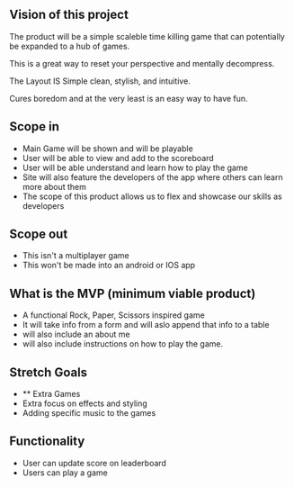 ## Vision of this project

The product will be a simple scaleble time killing game that can potentially be expanded to a hub of games.

This is a great way to reset your perspective and mentally decompress.

The Layout IS Simple clean, stylish, and intuitive.

Cures boredom and at the very least is an easy way to have fun.

## Scope in

- Main Game will be shown and will be playable
- User will be able to view and add to the scoreboard
- User will be able understand and learn how to play the game 
- Site will also feature the developers of the app  where others can learn more about them
- The scope of this product allows us to flex and showcase our skills as developers

## Scope out

- This isn't a multiplayer game
- This won't be made into an android or IOS app

## What is the MVP (minimum viable product)

- A functional Rock, Paper, Scissors inspired game
- It will take info from a form and will aslo append that info to a table
- will also include an about me
- will also include instructions on how to play the game.

## Stretch Goals

- ** Extra Games
- Extra focus on effects and styling
- Adding specific music to the games

## Functionality 
- User can update score on leaderboard
- Users can play a game



